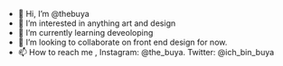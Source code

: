 - 👋 Hi, I’m @thebuya
- 👀 I’m interested in anything art and design
- 🌱 I’m currently learning deveoloping
- 💞️ I’m looking to collaborate on front end design for now.
- 📫 How to reach me , Instagram: @the_buya.  Twitter: @ich_bin_buya
<!---
thebuya/thebuya is a ✨ special ✨ repository because its `README.md` (this file) appears on your GitHub profile.
You can click the Preview link to take a look at your changes.
--->
